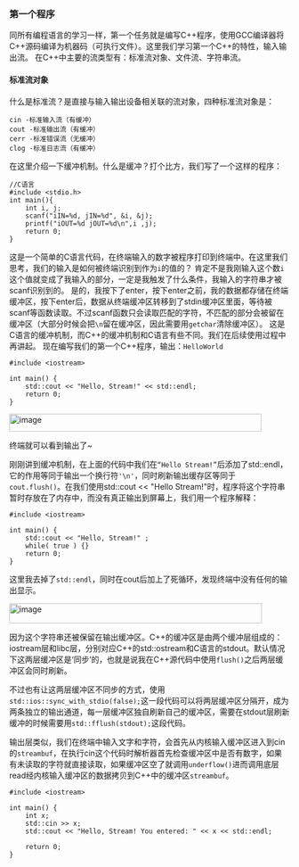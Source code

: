 ### 第一个程序
同所有编程语言的学习一样，第一个任务就是编写C++程序，使用GCC编译器将C++源码编译为机器码（可执行文件）。这里我们学习第一个C++的特性，输入输出流。
在C++中主要的流类型有：标准流对象、文件流、字符串流。
#### 标准流对象
什么是标准流？是直接与输入输出设备相关联的流对象，四种标准流对象是：
```
cin -标准输入流（有缓冲）
cout -标准输出流（有缓冲）
cerr -标准错误流（无缓冲）
clog -标准日志流（有缓冲）
```
在这里介绍一下缓冲机制。什么是缓冲？打个比方，我们写了一个这样的程序：
```
//C语言
#include <stdio.h>
int main(){
	int i, j;
	scanf("iIN=%d, jIN=%d", &i, &j);
	printf("iOUT=%d jOUT=%d\n",i ,j);
	return 0;
}
```
这是一个简单的C语言代码，在终端输入的数字被程序打印到终端中。在这里我们思考，我们的输入是如何被终端识别到作为`i`的值的？
肯定不是我刚输入这个数`i`这个值就变成了我输入的部分，一定是我触发了什么条件，我输入的字符串才被scanf识别到的。
是的，我按下了enter，按下enter之前，我的数据都存储在终端缓冲区，按下enter后，数据从终端缓冲区转移到了stdin缓冲区里面，等待被scanf等函数读取。不过scanf函数只会读取匹配的字符，不匹配的部分会被留在缓冲区（大部分时候会把`\n`留在缓冲区，因此需要用`getchar`清除缓冲区）。
这是C语言的缓冲机制，而C++的缓冲机制和C语言有些不同。我们在后续使用过程中再讲起。
现在编写我们的第一个C++程序，输出：`HelloWorld`
```
#include <iostream>

int main() {
    std::cout << "Hello, Stream!" << std::endl;
    return 0;
}
```
<img width="453" height="32" alt="image" src="https://github.com/user-attachments/assets/a87d8798-c3d2-4ff7-94a9-a9d1c6c75f45" />

终端就可以看到输出了~

刚刚讲到缓冲机制，在上面的代码中我们在`“Hello Stream!”`后添加了std::endl，它的作用等同于输出一个换行符`'\n'`，同时刷新输出缓存区等同于`cout.flush()`。在我们使用std::cout << "Hello Stream!"时，程序将这个字符串暂时存放在了内存中，而没有真正输出到屏幕上，我们用一个程序解释：

```
#include <iostream>

int main() {
    std::cout << "Hello, Stream!" ;
    while( true ) {}    
    return 0;
}
```

这里我去掉了`std::endl`，同时在cout后加上了死循环，发现终端中没有任何的输出显示。

<img width="454" height="36" alt="image" src="https://github.com/user-attachments/assets/602b4336-3f97-4af4-8997-273ced6758d8" />

因为这个字符串还被保留在输出缓冲区。C++的缓冲区是由两个缓冲层组成的：iostream层和libc层，分别对应C++的std::ostream和C语言的stdout。默认情况下这两层缓冲区是‘同步’的，也就是说我在C++源代码中使用`flush()`之后两层缓冲区会同时刷新。

不过也有让这两层缓冲区不同步的方式，使用`std::ios::sync_with_stdio(false);`这一段代码可以将两层缓冲区分隔开，成为两条独立的输出通道，每一层缓冲区独自刷新自己的缓冲区，需要在stdout层刷新缓冲的时候需要用`std::fflush(stdout);`这段代码。

输出层类似，我们在终端中输入文字和字符，会首先从内核输入缓冲区进入到cin的`streambuf`，在执行cin这个代码时解析器首先检查缓冲区中是否有数字，如果有未读取的字符就直接读取，如果缓冲区空了就调用`underflow()`进而调用底层read经内核输入缓冲区的数据拷贝到C++中的缓冲区`streambuf`。

```
#include <iostream>

int main() {
    int x;
    std::cin >> x;
    std::cout << "Hello, Stream! You entered: " << x << std::endl;
    
    return 0;
}
```
